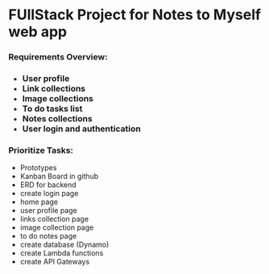 <h1>FUllStack Project for Notes to Myself web app </h1>

<h3> Requirements Overview: </h3>
<h3><ul> 
<li>User profile</li>
<li>Link collections</li>
<li>Image collections</li>
<li>To do tasks list</li>
<li>Notes collections</li>
<li>User login and authentication</li></ul></h3>

<h3>Prioritize Tasks:</h3>
<ul>
<li> Prototypes</li>
<li> Kanban Board in github</li>
<li> ERD for backend</li>
<li> create login page</li>
<li> home page</li> 
<li> user profile page</li>
<li> links collection page</li>
<li> image collection page</li>
<li> to do notes page</li>
<li> create database (Dynamo)</li>
<li> create Lambda functions</li>
<li> create API Gateways  </li>
</ul>




